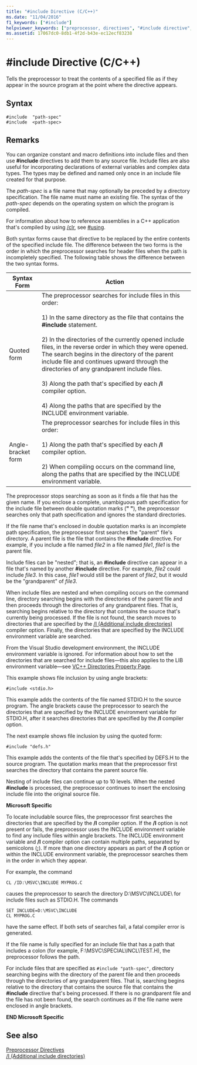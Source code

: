 ```yaml
---
title: "#include Directive (C/C++)"
ms.date: "11/04/2016"
f1_keywords: ["#include"]
helpviewer_keywords: ["preprocessor, directives", "#include directive", "include directive (#include)"]
ms.assetid: 17067dc0-8db1-4f2d-b43e-ec12ecf83238
---
```

# #include Directive (C/C++)

Tells the preprocessor to treat the contents of a specified file as if they appear in the source program at the point where the directive appears.

## Syntax

```
#include  "path-spec"
#include  <path-spec>
```

## Remarks

You can organize constant and macro definitions into include files and then use **#include** directives to add them to any source file. Include files are also useful for incorporating declarations of external variables and complex data types. The types may be defined and named only once in an include file created for that purpose.

The *path-spec* is a file name that may optionally be preceded by a directory specification. The file name must name an existing file. The syntax of the *path-spec* depends on the operating system on which the program is compiled.

For information about how to reference assemblies in a C++ application that's compiled by using [/clr](../build/reference/clr-common-language-runtime-compilation.md), see [#using](../preprocessor/hash-using-directive-cpp.md).

Both syntax forms cause that directive to be replaced by the entire contents of the specified include file. The difference between the two forms is the order in which the preprocessor searches for header files when the path is incompletely specified. The following table shows the difference between the two syntax forms.

|Syntax Form|Action|
|---|------------|
|Quoted form|The preprocessor searches for include files in this order:<br/><br/> 1) In the same directory as the file that contains the **#include** statement.<br/><br/> 2) In the directories of the currently opened include files, in the reverse order in which they were opened. The search begins in the directory of the parent include file and continues upward through the directories of any grandparent include files.<br/><br/> 3) Along the path that's specified by each **/I** compiler option.<br/><br/> 4) Along the paths that are specified by the INCLUDE environment variable.|
|Angle-bracket form|The preprocessor searches for include files in this order:<br/><br/> 1) Along the path that's specified by each **/I** compiler option.<br/><br/> 2) When compiling occurs on the command line, along the paths that are specified by the INCLUDE environment variable.|

The preprocessor stops searching as soon as it finds a file that has the given name. If you enclose a complete, unambiguous path specification for the include file between double quotation marks (**" "**), the preprocessor searches only that path specification and ignores the standard directories.

If the file name that's enclosed in double quotation marks is an incomplete path specification, the preprocessor first searches the "parent" file's directory. A parent file is the file that contains the **#include** directive. For example, if you include a file named *file2* in a file named *file1*, *file1* is the parent file.

Include files can be "nested"; that is, an **#include** directive can appear in a file that's named by another **#include** directive. For example, *file2* could include *file3*. In this case, *file1* would still be the parent of *file2*, but it would be the "grandparent" of *file3*.

When include files are nested and when compiling occurs on the command line, directory searching begins with the directories of the parent file and then proceeds through the directories of any grandparent files. That is, searching begins relative to the directory that contains the source that's currently being processed. If the file is not found, the search moves to directories that are specified by the [/I (Additional include directories)](../build/reference/i-additional-include-directories.md) compiler option. Finally, the directories that are specified by the INCLUDE environment variable are searched.

From the Visual Studio development environment, the INCLUDE environment variable is ignored. For information about how to set the directories that are searched for include files—this also applies to the LIB environment variable—see [VC++ Directories Property Page](../ide/vcpp-directories-property-page.md).

This example shows file inclusion by using angle brackets:

```
#include <stdio.h>
```

This example adds the contents of the file named STDIO.H to the source program. The angle brackets cause the preprocessor to search the directories that are specified by the INCLUDE environment variable for STDIO.H, after it searches directories that are specified by the **/I** compiler option.

The next example shows file inclusion by using the quoted form:

```
#include "defs.h"
```

This example adds the contents of the file that's specified by DEFS.H to the source program. The quotation marks mean that the preprocessor first searches the directory that contains the parent source file.

Nesting of include files can continue up to 10 levels. When the nested **#include** is processed, the preprocessor continues to insert the enclosing include file into the original source file.

**Microsoft Specific**

To locate includable source files, the preprocessor first searches the directories that are specified by the **/I** compiler option. If the **/I** option is not present or fails, the preprocessor uses the INCLUDE environment variable to find any include files within angle brackets. The INCLUDE environment variable and **/I** compiler option can contain multiple paths, separated by semicolons (**;**). If more than one directory appears as part of the **/I** option or within the INCLUDE environment variable, the preprocessor searches them in the order in which they appear.

For example, the command

```
CL /ID:\MSVC\INCLUDE MYPROG.C
```

causes the preprocessor to search the directory D:\MSVC\INCLUDE\ for include files such as STDIO.H. The commands

```
SET INCLUDE=D:\MSVC\INCLUDE
CL MYPROG.C
```

have the same effect. If both sets of searches fail, a fatal compiler error is generated.

If the file name is fully specified for an include file that has a path that includes a colon (for example, F:\MSVC\SPECIAL\INCL\TEST.H), the preprocessor follows the path.

For include files that are specified as `#include "path-spec"`, directory searching begins with the directory of the parent file and then proceeds through the directories of any grandparent files. That is, searching begins relative to the directory that contains the source file that contains the **#include** directive that's being processed. If there is no grandparent file and the file has not been found, the search continues as if the file name were enclosed in angle brackets.

**END Microsoft Specific**

## See also

[Preprocessor Directives](../preprocessor/preprocessor-directives.md)<br/>
[/I (Additional include directories)](../build/reference/i-additional-include-directories.md)<br/>
